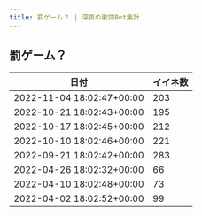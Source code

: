 ```yaml
---
title: 罰ゲーム？ | 深夜の歌詞Bot集計
---
```

## 罰ゲーム？

|日付|イイネ数|
|-|-|
|2022-11-04 18:02:47+00:00|203|
|2022-10-21 18:02:43+00:00|195|
|2022-10-17 18:02:45+00:00|212|
|2022-10-10 18:02:46+00:00|221|
|2022-09-21 18:02:42+00:00|283|
|2022-04-26 18:02:32+00:00|66|
|2022-04-10 18:02:48+00:00|73|
|2022-04-02 18:02:52+00:00|99|
